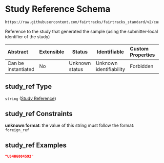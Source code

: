 # Study Reference Schema

```txt
https://raw.githubusercontent.com/fairtracks/fairtracks_standard/v2/current/json/schema/fairtracks_experiment.schema.json#/properties/study_ref
```

Reference to the study that generated the sample (using the submitter-local identifier of the study)


| Abstract            | Extensible | Status         | Identifiable            | Custom Properties | Additional Properties | Access Restrictions | Defined In                                                                                                     |
| :------------------ | ---------- | -------------- | ----------------------- | :---------------- | --------------------- | ------------------- | -------------------------------------------------------------------------------------------------------------- |
| Can be instantiated | No         | Unknown status | Unknown identifiability | Forbidden         | Allowed               | none                | [fairtracks_experiment.schema.json\*](../json/schema/fairtracks_experiment.schema.json "open original schema") |

## study_ref Type

`string` ([Study Reference](fairtracks_experiment-properties-study-reference.md))

## study_ref Constraints

**unknown format**: the value of this string must follow the format: `foreign_ref`

## study_ref Examples

```json
"U54HG004592"
```

